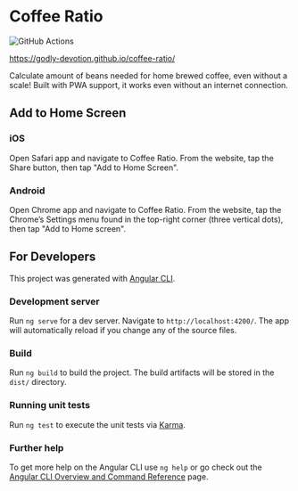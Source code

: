 # Coffee Ratio

![GitHub Actions](https://github.com/godly-devotion/coffee-ratio/actions/workflows/main.yml/badge.svg)

https://godly-devotion.github.io/coffee-ratio/

Calculate amount of beans needed for home brewed coffee, even without a scale! Built with PWA support, it works even without an internet connection.

## Add to Home Screen

### iOS

Open Safari app and navigate to Coffee Ratio. From the website, tap the Share button, then tap "Add to Home Screen".

### Android

Open Chrome app and navigate to Coffee Ratio. From the website, tap the Chrome’s Settings menu found in the top-right corner (three vertical dots), then tap "Add to Home screen".

## For Developers

This project was generated with [Angular CLI](https://github.com/angular/angular-cli).

### Development server

Run `ng serve` for a dev server. Navigate to `http://localhost:4200/`. The app will automatically reload if you change any of the source files.

### Build

Run `ng build` to build the project. The build artifacts will be stored in the `dist/` directory.

### Running unit tests

Run `ng test` to execute the unit tests via [Karma](https://karma-runner.github.io).

### Further help

To get more help on the Angular CLI use `ng help` or go check out the [Angular CLI Overview and Command Reference](https://angular.io/cli) page.
